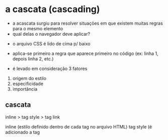 

# a cascata (cascading)

- a acascata surgiu para resolver situações em que existem muitas regras para o mesmo elemento 
- qual delas o navegador deve aplicar?

* o arquivo CSS é lido de cima p/ baixo
- aplica-se primeiro a regra que aparece primeiro no código (ex: linha 1, depois linha 2, etc.)

- é levado em consideração 3 fatores
1. origem do estilo 
2. especificidade
3. importância


## cascata

inline > tag style > tag link

inline (estilo definido dentro de cada tag no arquivo HTML)
tag style (é adicionado a tag <style> no HTML onde todo o estilo será realizado)
tag link (no cabeçalho <head> é colocado uma tag <link> que aponta para um arquivo CSS externo)


### a especificidade

- é um cálculo matemático
- cada seletor e origem do estilo possuem valores a serem considerados

0. seletor universal, combinators, negation pseudo-class (:not())
1. element type selector, pseudo-elements (::before, ::after)
10. classes, attribute selectors ([type="radio"])
100. ID selector
1000. inline

#### a regra !important

* cuidado, evite o uso!
* não é considerado uma boa prática!
* quebra o fluxo natural da cascata



